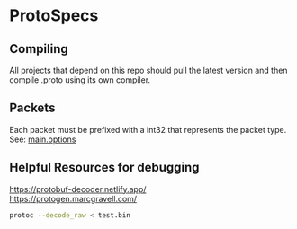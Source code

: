 # ProtoSpecs

## Compiling

All projects that depend on this repo should pull the latest version and then compile .proto using its own compiler.

## Packets

Each packet must be prefixed with a int32 that represents the packet type.
See: [main.options](https://github.com/CroissantBit/ProtoSpecs/blob/main/src/main.options)

## Helpful Resources for debugging

<https://protobuf-decoder.netlify.app/>  
<https://protogen.marcgravell.com/>

```bash
protoc --decode_raw < test.bin
```

